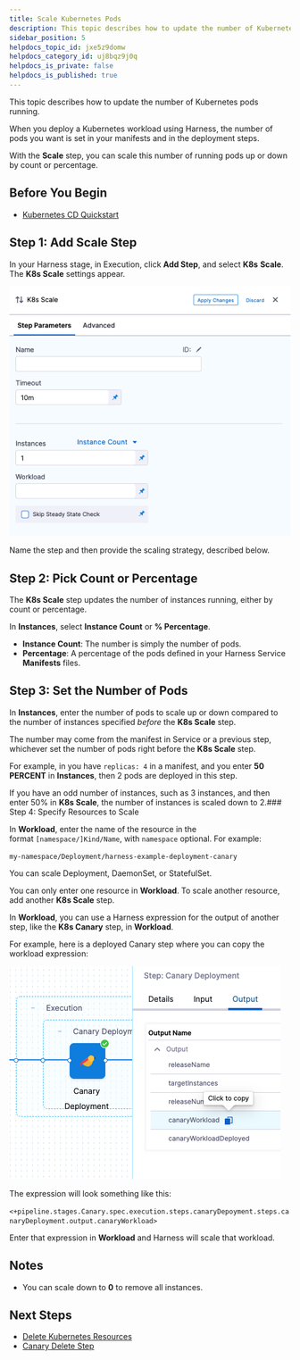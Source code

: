 ```yaml
---
title: Scale Kubernetes Pods
description: This topic describes how to update the number of Kubernetes pods running.
sidebar_position: 5
helpdocs_topic_id: jxe5z9domw
helpdocs_category_id: uj8bqz9j0q
helpdocs_is_private: false
helpdocs_is_published: true
---
```


This topic describes how to update the number of Kubernetes pods running.

When you deploy a Kubernetes workload using Harness, the number of pods you want is set in your manifests and in the deployment steps.

With the **Scale** step, you can scale this number of running pods up or down by count or percentage.

## Before You Begin

* [Kubernetes CD Quickstart](/docs/continuous-delivery/deploy-srv-diff-platforms/kubernetes/kubernetes-cd-quickstart.md)

## Step 1: Add Scale Step

In your Harness stage, in Execution, click **Add Step**, and select **K8s** **Scale**. The **K8s Scale** settings appear.

![](./static/scale-kubernetes-replicas-21.png)

Name the step and then provide the scaling strategy, described below.

## Step 2: Pick Count or Percentage

The **K8s Scale** step updates the number of instances running, either by count or percentage.

In **Instances**, select **Instance Count** or **% Percentage**.

* **Instance Count**: The number is simply the number of pods.
* **Percentage**: A percentage of the pods defined in your Harness Service **Manifests** files.

## Step 3: Set the Number of Pods

In **Instances**, enter the number of pods to scale up or down compared to the number of instances specified *before* the **K8s Scale** step.

The number may come from the manifest in Service or a previous step, whichever set the number of pods right before the **K8s Scale** step.

For example, in you have `replicas: 4` in a manifest, and you enter **50** **PERCENT** in **Instances**, then 2 pods are deployed in this step.

If you have an odd number of instances, such as 3 instances, and then enter 50% in **K8s Scale**, the number of instances is scaled down to 2.### Step 4: Specify Resources to Scale

In **Workload**, enter the name of the resource in the format `[namespace/]Kind/Name`, with `namespace` optional. For example: 

`my-namespace/Deployment/harness-example-deployment-canary`

You can scale Deployment, DaemonSet, or StatefulSet.

You can only enter one resource in **Workload**. To scale another resource, add another **K8s Scale** step.

In **Workload**, you can use a Harness expression for the output of another step, like the **K8s Canary** step, in **Workload**. 

For example, here is a deployed Canary step where you can copy the workload expression:

![](./static/scale-kubernetes-replicas-22.png)

The expression will look something like this:

`<+pipeline.stages.Canary.spec.execution.steps.canaryDepoyment.steps.canaryDeployment.output.canaryWorkload>`

Enter that expression in **Workload** and Harness will scale that workload.

## Notes

* You can scale down to **0** to remove all instances.

## Next Steps

* [Delete Kubernetes Resources](delete-kubernetes-resources.md)
* [Canary Delete Step](../../cd-technical-reference/cd-k8s-ref/kubernetes-delegate-step.md)

